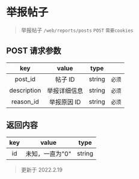 # 举报帖子

> 举报帖子
> `/web/reports/posts` `POST` `需要cookies`

## POST 请求参数

|     key     |    value     |  type  |        |
| :---------: | :----------: | :----: | :----: |
|   post_id   |   帖子 ID    | string | `必须` |
| description | 举报详细信息 | string | `必须` |
|  reason_id  | 举报原因 ID  | string | `必须` |

## 返回内容

| key |      value      |  type  |
| :-: | :-------------: | :----: |
| id  | 未知，一直为"0" | string |

> 更新于 2022.2.19
